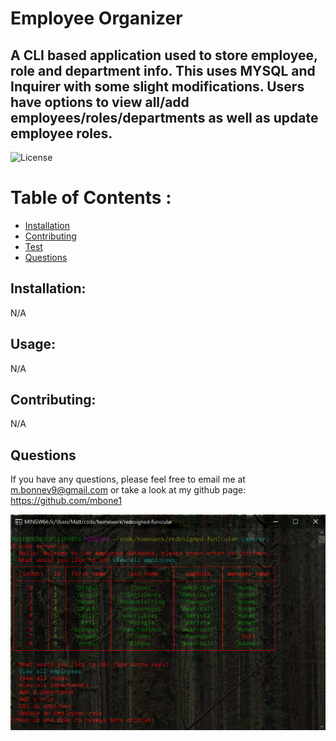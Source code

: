 # Employee Organizer
## A CLI based application used to store employee, role and department info. This uses MYSQL and Inquirer with some slight modifications. Users have options to view all/add employees/roles/departments as well as update employee roles. 
![License](https://img.shields.io/badge/License-MIT-blue.svg "License Badge")
# Table of Contents :
      
- [Installation](#installation)
- [Contributing](#contribution)
- [Test](#tests)
- [Questions](#questions)
## Installation:
N/A 
## Usage:
N/A 
## Contributing:
N/A   
## Questions
If you have any questions, please feel free to email me at m.bonnev9@gmail.com or take a look at my github page: https://github.com/mbone1 

![Employee Organizer](screenshot.png)